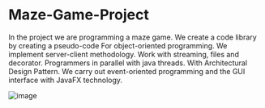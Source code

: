# Maze-Game-Project
In the project we are programming a maze game. We create a code library by creating a pseudo-code   For object-oriented programming. We implement server-client methodology. Work with streaming, files and decorator. Programmers in parallel with java threads. With Architectural Design Pattern. We carry out event-oriented programming and the GUI interface with JavaFX technology.

![image](https://user-images.githubusercontent.com/44158047/86565628-da6c6280-bf70-11ea-8ee1-07e7876642d9.png)

